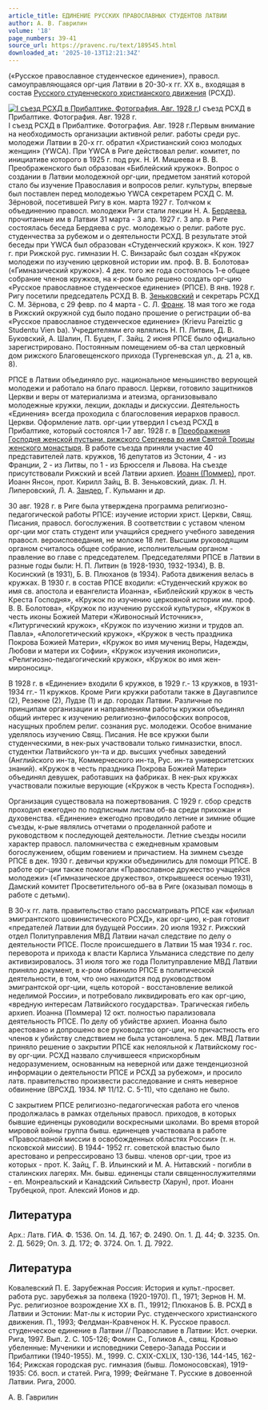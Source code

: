 ```yaml
---
article_title: ЕДИНЕНИЕ РУССКИХ ПРАВОСЛАВНЫХ СТУДЕНТОВ ЛАТВИИ
author: А. В. Гаврилин
volume: '18'
page_numbers: 39-41
source_url: https://pravenc.ru/text/189545.html
downloaded_at: '2025-10-13T12:21:34Z'
---
```


(«Русское православное студенческое единение»), правосл. самоуправляющаяся орг-ция Латвии в 20-30-х гг. ХХ в., входящая в состав [Русского студенческого христианского движения](<https://pravenc.ru/text/Русского студенческого христианского движения.html>) (РСХД).

[![I съезд РСХД в Прибалтике. Фотография. Авг. 1928 г.](https://pravenc.ru/data/735/493/1234/i200.jpg "Кликните для увеличения картинки")](https://pravenc.ru/data/735/493/1234/i400.jpg)I съезд РСХД в Прибалтике. Фотография. Авг. 1928 г.  
I съезд РСХД в Прибалтике. Фотография. Авг. 1928 г.Первым внимание на необходимость организации активной религ. работы среди рус. молодежи Латвии в 20-х гг. обратил «Христианский союз молодых женщин» (YWCA). При YWCA в Риге действовал религ. комитет, по инициативе которого в 1925 г. под рук. Н. И. Мишеева и В. В. Преображенского был образован «Библейский кружок». Вопрос о создании в Латвии молодежной орг-ции, предметом занятий которой стало бы изучение Православия и вопросов религ. культуры, впервые был поставлен перед молодежью YWCA секретарем РСХД С. М. Зёрновой, посетившей Ригу в кон. марта 1927 г. Толчком к объединению правосл. молодежи Риги стали лекции Н. А. [Бердяева](https://pravenc.ru/text/Бердяев.html), прочитанные им в Латвии 31 марта - 3 апр. 1927 г. 3 апр. в Риге состоялась беседа Бердяева с рус. молодежью о религ. работе рус. студенчества за рубежом и о деятельности РСХД. В результате этой беседы при YWCA был образован «Студенческий кружок». К кон. 1927 г. при Рижской рус. гимназии Н. С. Винзарайс был создан «Кружок молодежи по изучению церковной истории им. проф. В. В. Болотова» («Гимназический кружок»). 4 дек. того же года состоялось 1-е общее собрание членов кружков, на к-ром было решено создать орг-цию «Русское православное студенческое единение» (РПСЕ). В янв. 1928 г. Ригу посетили председатель РСХД В. В. [Зеньковский](https://pravenc.ru/text/Зеньковский.html) и секретарь РСХД С. М. Зёрнова, с 29 февр. по 4 марта - С. Л. [Франк](https://pravenc.ru/text/Франк.html). 18 мая того же года в Рижский окружной суд было подано прошение о регистрации об-ва «Русское православное студенческое единение» (Krievu Pareiztic 
g  
Studentu Vien 
ba). Учредителями его являлись Н. П. Литвин, Д. В. Буковский, А. Шалин, П. Буцен, Г. Зайц. 2 июня РПСЕ было официально зарегистрировано. Постоянным помещением об-ва стал церковный дом рижского Благовещенского прихода (Тургеневская ул., д. 21 а, кв. 8).

РПСЕ в Латвии объединяло рус. национальное меньшинство верующей молодежи и работало на благо правосл. Церкви, готовило защитников Церкви и веры от материализма и атеизма, организовывало молодежные кружки, лекции, доклады и дискуссии. Деятельность «Единения» всегда проходила с благословения иерархов правосл. Церкви. Оформление латв. орг-ции утвердил I съезд РСХД в Прибалтике, который состоялся 1-7 авг. 1928 г. в [Преображения Господня женской пустыни, рижского Сергиева во имя Святой Троицы женского монастыря](<https://pravenc.ru/text/Преображения Господня женской пустыни  рижского Сергиева во имя Святой Троицы женского монастыря.html>). В работе съезда приняли участие 40 представителей латв. кружков, 16 депутатов из Эстонии, 4 - из Франции, 2 - из Литвы, по 1 - из Брюсселя и Львова. На съезде присутствовали Рижский и всей Латвии архиеп. [Иоанн (Поммер)](<https://pravenc.ru/text/Иоанн (Поммер).html>), прот. Иоанн Янсон, прот. Кирилл Зайц, В. В. Зеньковский, диак. Л. Н. Липеровский, Л. А. [Зандер](https://pravenc.ru/text/Зандер.html), Г. Кульманн и др.

30 авг. 1928 г. в Риге была утверждена программа религиозно-педагогической работы РПСЕ: изучение истории христ. Церкви, Свящ. Писания, правосл. богослужения. В соответствии с уставом членом орг-ции мог стать студент или учащийся среднего учебного заведения правосл. вероисповедания, не моложе 18 лет. Высшим руководящим органом считалось общее собрание, исполнительным органом - правление во главе с председателем. Председателями РПСЕ в Латвии в разные годы были: Н. П. Литвин (в 1928-1930, 1932-1934), В. В. Косинский (в 1931), Б. В. Плюханов (в 1934). Работа движения велась в кружках. В 1930 г. в состав РПСЕ входили: «Студенческий кружок во имя св. апостола и евангелиста Иоанна», «Библейский кружок в честь Креста Господня», «Кружок по изучению церковной истории им. проф. В. В. Болотова», «Кружок по изучению русской культуры», «Кружок в честь иконы Божией Матери «Живоносный Источник»», «Литургический кружок», «Кружок по изучению жизни и трудов ап. Павла», «Апологетический кружок», «Кружок в честь праздника Покрова Божией Матери», «Кружок во имя мучениц Веры, Надежды, Любови и матери их Софии», «Кружок изучения иконописи», «Религиозно-педагогический кружок», «Кружок во имя жен-мироносиц».

В 1928 г. в «Единение» входили 6 кружков, в 1929 г.- 13 кружков, в 1931-1934 гг.- 11 кружков. Кроме Риги кружки работали также в Даугавпилсе (2), Резекне (2), Лудзе (1) и др. городах Латвии. Различные по принципам организации и направлениям работы кружки объединял общий интерес к изучению религиозно-философских вопросов, насущных проблем религ. сознания рус. молодежи. Особое внимание уделялось изучению Свящ. Писания. Не все кружки были студенческими, в нек-рых участвовали только гимназистки, впосл. студентки Латвийского ун-та и др. высших учебных заведений (Английского ин-та, Коммерческого ин-та, Рус. ин-та университетских знаний). «Кружок в честь праздника Покрова Божией Матери» объединял девушек, работавших на фабриках. В нек-рых кружках участвовали пожилые верующие («Кружок в честь Креста Господня»).

Организация существовала на пожертвования. С 1929 г. сбор средств проходил ежегодно по подписным листам об-ва среди прихожан и духовенства. «Единение» ежегодно проводило летние и зимние общие съезды, к-рые являлись отчетами о проделанной работе и руководством к последующей деятельности. Летние съезды носили характер правосл. паломничества с ежедневным храмовым богослужением, общим говением и причастием. На зимнем съезде РПСЕ в дек. 1930 г. девичьи кружки объединились для помощи РПСЕ. В работе орг-ции также помогали «Православное дружество учащейся молодежи» («Гимназическое дружество», открывшееся осенью 1931), Дамский комитет Просветительного об-ва в Риге (оказывал помощь в работе с детьми).

В 30-х гг. латв. правительство стало рассматривать РПСЕ как «филиал эмигрантского шовинистического РСХД», как орг-цию, к-рая готовит «предателей Латвии для будущей России». 20 июля 1932 г. Рижский отдел Политуправления МВД Латвии начал следствие по делу о деятельности РПСЕ. После происшедшего в Латвии 15 мая 1934 г. гос. переворота и прихода к власти Карлиса Ульманиса следствие по делу активизировалось. 31 июля того же года Политуправление МВД Латвии приняло документ, в к-ром обвинило РПСЕ в политической деятельности, в том, что оно находится под руководством эмигрантской орг-ции, «цель которой - восстановление великой неделимой России», и потребовало ликвидировать его как орг-цию, «вредную интересам Латвийского государства». Трагическая гибель архиеп. Иоанна (Поммера) 12 окт. полностью парализовала деятельность РПСЕ. По делу об убийстве архиеп. Иоанна было арестовано и допрошено все руководство орг-ции, но причастность его членов к убийству следствием не была установлена. 5 дек. МВД Латвии приняло решение о закрытии РПСЕ как нелояльной к Латвийскому гос-ву орг-ции. РСХД назвало случившееся «прискорбным недоразумением, основанным на неверной или даже тенденциозной информации о деятельности РПСЕ и РСХД за рубежом», и просило латв. правительство произвести расследование и снять неверное обвинение (ВРСХД. 1934. № 11/12. С. 5-11), что сделано не было.

С закрытием РПСЕ религиозно-педагогическая работа его членов продолжалась в рамках отдельных правосл. приходов, в которых бывшие единенцы руководили воскресными школами. Во время второй мировой войны группа бывш. единенцев участвовала в работе «Православной миссии в освобожденных областях России» (т. н. псковской миссии). В 1944- 1952 гг. советской властью было арестовано и репрессировано 13 бывш. членов орг-ции, трое из которых - прот. К. Зайц, Г. В. Ильинский и М. А. Нитавский - погибли в сталинских лагерях. Мн. бывш. единенцы стали священнослужителями - еп. Монреальский и Канадский Сильвестр (Харун), прот. Иоанн Трубецкой, прот. Алексий Ионов и др.

## Литература

Арх.: Латв. ГИА. Ф. 1536. Оп. 14. Д. 167; Ф. 2490. Оп. 1. Д. 44; Ф. 3235. Оп. 2. Д. 5629; Оп. 3. Д. 172; Ф. 3724. Оп. 1. Д. 7922.

## Литература

Ковалевский П. Е. Зарубежная Россия: История и культ.-просвет. работа рус. зарубежья за полвека (1920-1970). П., 1971; Зернов Н. М. Рус. религиозное возрождение XX в. П., 19912; Плюханов Б. В. РСХД в Латвии и Эстонии: Мат-лы к истории Рус. студенческого христианского движения. П., 1993; Фелдман-Кравченок Н. К. Русское правосл. студенческое единение в Латвии // Православие в Латвии: Ист. очерки. Рига, 1997. Вып. 2. С. 105-126; Фомин С., Голиков А., свящ. Кровью убеленные: Мученики и исповедники Северо-Запада России и Прибалтики (1940-1955). М., 1999. С. CXIX-CXLIX, 130-136, 144-145, 162-164; Рижская городская рус. гимназия (бывш. Ломоносовская), 1919-1935: Сб. восп. и статей. Рига, 1999; Фейгмане Т. Русские в довоенной Латвии. Рига, 2000.

А. В. Гаврилин
